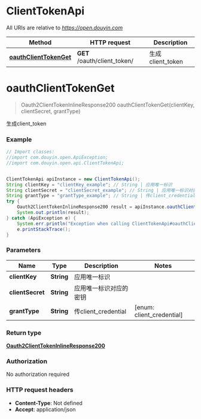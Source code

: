 # ClientTokenApi

All URIs are relative to *https://open.douyin.com*

Method | HTTP request | Description
------------- | ------------- | -------------
[**oauthClientTokenGet**](ClientTokenApi.md#oauthClientTokenGet) | **GET** /oauth/client_token/ | 生成client_token

<a name="oauthClientTokenGet"></a>
# **oauthClientTokenGet**
> Oauth2ClientTokenInlineResponse200 oauthClientTokenGet(clientKey, clientSecret, grantType)

生成client_token

### Example
```java
// Import classes:
//import com.douyin.open.ApiException;
//import com.douyin.open.api.ClientTokenApi;


ClientTokenApi apiInstance = new ClientTokenApi();
String clientKey = "clientKey_example"; // String | 应用唯一标识
String clientSecret = "clientSecret_example"; // String | 应用唯一标识对应的密钥
String grantType = "grantType_example"; // String | 传client_credential
try {
    Oauth2ClientTokenInlineResponse200 result = apiInstance.oauthClientTokenGet(clientKey, clientSecret, grantType);
    System.out.println(result);
} catch (ApiException e) {
    System.err.println("Exception when calling ClientTokenApi#oauthClientTokenGet");
    e.printStackTrace();
}
```

### Parameters

Name | Type | Description  | Notes
------------- | ------------- | ------------- | -------------
 **clientKey** | **String**| 应用唯一标识 |
 **clientSecret** | **String**| 应用唯一标识对应的密钥 |
 **grantType** | **String**| 传client_credential | [enum: client_credential]

### Return type

[**Oauth2ClientTokenInlineResponse200**](Oauth2ClientTokenInlineResponse200.md)

### Authorization

No authorization required

### HTTP request headers

 - **Content-Type**: Not defined
 - **Accept**: application/json

